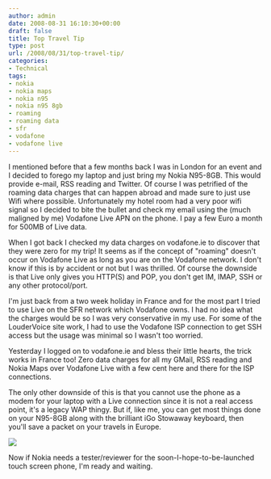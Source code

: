 ```yaml
---
author: admin
date: 2008-08-31 16:10:30+00:00
draft: false
title: Top Travel Tip
type: post
url: /2008/08/31/top-travel-tip/
categories:
- Technical
tags:
- nokia
- nokia maps
- nokia n95
- nokia n95 8gb
- roaming
- roaming data
- sfr
- vodafone
- vodafone live
---
```


I mentioned before that a few months back I was in London for an event and I decided to forego my laptop and just bring my Nokia N95-8GB. This would provide e-mail, RSS reading and Twitter. Of course I was petrified of the roaming data charges that can happen abroad and made sure to just use Wifi where possible. Unfortunately my hotel room had a very poor wifi signal so I decided to bite the bullet and check my email using the (much maligned by me) Vodafone Live APN on the phone. I pay a few Euro a month for 500MB of Live data.

When I got back I checked my data charges on vodafone.ie to discover that they were zero for my trip! It seems as if the concept of "roaming" doesn't occur on Vodafone Live as long as you are on the Vodafone network. I don't know if this is by accident or not but I was thrilled. Of course the downside is that Live only gives you HTTP(S) and POP, you don't get IM, IMAP, SSH or any other protocol/port.

I'm just back from a two week holiday in France and for the most part I tried to use Live on the SFR network which Vodafone owns. I had no idea what the charges would be so I was very conservative in my use. For some of the LouderVoice site work, I had to use the Vodafone ISP connection to get SSH access but the usage was minimal so I wasn't too worried.

Yesterday I logged on to vodafone.ie and bless their little hearts, the trick works in France too! Zero data charges for all my GMail, RSS reading and Nokia Maps over Vodafone Live with a few cent here and there for the ISP connections.

The only other downside of this is that you cannot use the phone as a modem for your laptop with a Live connection since it is not a real access point, it's a legacy WAP thingy. But if, like me, you can get most things done on your N95-8GB along with the brilliant iGo Stowaway keyboard, then you'll save a packet on your travels in Europe.


![](http://media.twango.com/m1/medium/0146/11ff0d0e43e74ab9a2ac85d22ba60215.jpg)




Now if Nokia needs a tester/reviewer for the soon-I-hope-to-be-launched touch screen phone, I'm ready and waiting.
